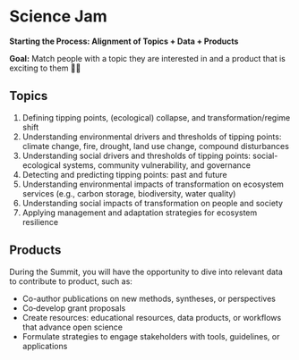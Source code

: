 # Science Jam
**Starting the Process: Alignment of Topics + Data + Products** 

**Goal:** Match people with a topic they are interested in and a product that is exciting to them 🤞🤞

## Topics
1. Defining tipping points, (ecological) collapse, and transformation/regime shift
2. Understanding environmental drivers and thresholds of tipping points: climate change, fire, drought, land use change, compound disturbances
3. Understanding social drivers and thresholds of tipping points: social-ecological systems, community vulnerability, and governance 
4. Detecting and predicting tipping points: past and future 
5. Understanding environmental impacts of transformation on ecosystem services (e.g., carbon storage, biodiversity, water quality)
6. Understanding social impacts of transformation on people and society
7. Applying management and adaptation strategies for ecosystem resilience

## Products
During the Summit, you will have the opportunity to dive into relevant data to contribute to product, such as:
* Co-author publications on new methods, syntheses, or perspectives
* Co‑develop grant proposals 
* Create resources: educational resources, data products, or workflows that advance open science
* Formulate strategies to engage stakeholders with tools, guidelines, or applications

